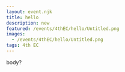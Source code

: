 ```yaml
---
layout: event.njk
title: hello
description: new
featured: /events/4thEC/hello/Untitled.png
images:
  - /events/4thEC/hello/Untitled.png
tags: 4th EC
---
```

body?